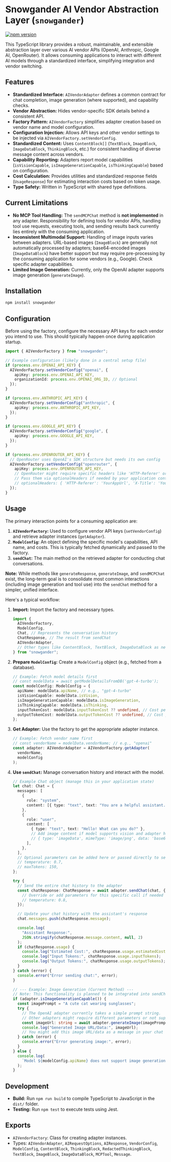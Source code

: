 # Snowgander AI Vendor Abstraction Layer (`snowgander`)

[![npm version](https://badge.fury.io/js/snowgander.svg)](https://badge.fury.io/js/snowgander)

This TypeScript library provides a robust, maintainable, and extensible abstraction layer over various AI vendor APIs (OpenAI, Anthropic, Google AI, OpenRouter). It allows consuming applications to interact with different AI models through a standardized interface, simplifying integration and vendor switching.

## Features

- **Standardized Interface:** `AIVendorAdapter` defines a common contract for chat completion, image generation (where supported), and capability checks.
- **Vendor Abstraction:** Hides vendor-specific SDK details behind a consistent API.
- **Factory Pattern:** `AIVendorFactory` simplifies adapter creation based on vendor name and model configuration.
- **Configuration Injection:** Allows API keys and other vendor settings to be injected via `AIVendorFactory.setVendorConfig`.
- **Standardized Content:** Uses `ContentBlock[]` (`TextBlock`, `ImageBlock`, `ImageDataBlock`, `ThinkingBlock`, etc.) for consistent handling of diverse message content across vendors.
- **Capability Reporting:** Adapters report model capabilities (`isVisionCapable`, `isImageGenerationCapable`, `isThinkingCapable`) based on configuration.
- **Cost Calculation:** Provides utilities and standardized response fields (`UsageResponse`) for estimating interaction costs based on token usage.
- **Type Safety:** Written in TypeScript with shared type definitions.

## Current Limitations

- **No MCP Tool Handling:** The `sendMCPChat` method is **not implemented** in any adapter. Responsibility for defining tools for vendor APIs, handling tool use requests, executing tools, and sending results back currently lies entirely with the consuming application.
- **Inconsistent Multimodal Support:** Handling of image inputs varies between adapters. URL-based images (`ImageBlock`) are generally not automatically processed by adapters; base64-encoded images (`ImageDataBlock`) have better support but may require pre-processing by the consuming application for some vendors (e.g., Google). Check specific adapter capabilities.
- **Limited Image Generation:** Currently, only the OpenAI adapter supports image generation (`generateImage`).

## Installation

```bash
npm install snowgander
```

## Configuration

Before using the factory, configure the necessary API keys for each vendor you intend to use. This should typically happen once during application startup.

```typescript
import { AIVendorFactory } from "snowgander";

// Example configuration (likely done in a central setup file)
if (process.env.OPENAI_API_KEY) {
  AIVendorFactory.setVendorConfig("openai", {
    apiKey: process.env.OPENAI_API_KEY,
    organizationId: process.env.OPENAI_ORG_ID, // Optional
  });
}

if (process.env.ANTHROPIC_API_KEY) {
  AIVendorFactory.setVendorConfig("anthropic", {
    apiKey: process.env.ANTHROPIC_API_KEY,
  });
}

if (process.env.GOOGLE_API_KEY) {
  AIVendorFactory.setVendorConfig("google", {
    apiKey: process.env.GOOGLE_API_KEY,
  });
}

if (process.env.OPENROUTER_API_KEY) {
  // OpenRouter uses OpenAI's SDK structure but needs its own config
  AIVendorFactory.setVendorConfig("openrouter", {
    apiKey: process.env.OPENROUTER_API_KEY,
    // OpenRouter might require specific headers like 'HTTP-Referer' or 'X-Title'
    // Pass them via optionalHeaders if needed by your application context
    // optionalHeaders: { 'HTTP-Referer': 'YourAppUrl', 'X-Title': 'YourAppTitle' }
  });
}
```

## Usage

The primary interaction points for a consuming application are:

1.  **`AIVendorFactory`:** Used to configure vendor API keys (`setVendorConfig`) and retrieve adapter instances (`getAdapter`).
2.  **`ModelConfig`:** An object defining the specific model's capabilities, API name, and costs. This is typically fetched dynamically and passed to the factory.
3.  **`sendChat`:** The main method on the retrieved adapter for conducting chat conversations.

**Note:** While methods like `generateResponse`, `generateImage`, and `sendMCPChat` exist, the long-term goal is to consolidate most common interactions (including image generation and tool use) into the `sendChat` method for a simpler, unified interface.

Here's a typical workflow:

1.  **Import:** Import the factory and necessary types.

    ```typescript
    import {
      AIVendorFactory,
      ModelConfig,
      Chat, // Represents the conversation history
      ChatResponse, // The result from sendChat
      AIVendorAdapter,
      // Other types like ContentBlock, TextBlock, ImageDataBlock as needed
    } from "snowgander";
    ```

2.  **Prepare `ModelConfig`:** Create a `ModelConfig` object (e.g., fetched from a database).

    ```typescript
    // Example: Fetch model details first
    // const modelData = await getModelDetailsFromDB('gpt-4-turbo');
    const modelConfig: ModelConfig = {
      apiName: modelData.apiName, // e.g., "gpt-4-turbo"
      isVisionCapable: modelData.isVision,
      isImageGenerationCapable: modelData.isImageGeneration,
      isThinkingCapable: modelData.isThinking,
      inputTokenCost: modelData.inputTokenCost ?? undefined, // Cost per 1m tokens
      outputTokenCost: modelData.outputTokenCost ?? undefined, // Cost per 1m tokens
    };
    ```

3.  **Get Adapter:** Use the factory to get the appropriate adapter instance.

    ```typescript
    // Example: Fetch vendor name first
    // const vendorName = modelData.vendorName; // e.g., "openai"
    const adapter: AIVendorAdapter = AIVendorFactory.getAdapter(
      vendorName,
      modelConfig
    );
    ```

4.  **Use `sendChat`:** Manage conversation history and interact with the model.

    ```typescript
    // Example Chat object (manage this in your application state)
    let chat: Chat = {
      messages: [
        {
          role: "system",
          content: [{ type: "text", text: "You are a helpful assistant." }],
        },
        {
          role: "user",
          content: [
            { type: "text", text: "Hello! What can you do?" },
            // Add image content if model supports vision and adapter handles it:
            // { type: 'imageData', mimeType: 'image/png', data: 'base64encoded...' }
          ],
        },
      ],
      // Optional parameters can be added here or passed directly to sendChat
      // temperature: 0.7,
      // maxTokens: 150,
    };

    try {
      // Send the entire chat history to the adapter
      const chatResponse: ChatResponse = await adapter.sendChat(chat, {
        // Override or add parameters for this specific call if needed
        // temperature: 0.8,
      });

      // Update your chat history with the assistant's response
      chat.messages.push(chatResponse.message);

      console.log(
        "Assistant Response:",
        JSON.stringify(chatResponse.message.content, null, 2)
      );
      if (chatResponse.usage) {
        console.log("Estimated Cost:", chatResponse.usage.estimatedCost);
        console.log("Input Tokens:", chatResponse.usage.inputTokens);
        console.log("Output Tokens:", chatResponse.usage.outputTokens);
      }
    } catch (error) {
      console.error("Error sending chat:", error);
    }

    // --- Example: Image Generation (Current Method) ---
    // Note: This functionality is planned to be integrated into sendChat in the future.
    if (adapter.isImageGenerationCapable()) {
      const imagePrompt = "A cute cat wearing sunglasses";
      try {
        // The OpenAI adapter currently takes a simple prompt string.
        // Other adapters might require different parameters or not support it.
        const imageUrl: string = await adapter.generateImage(imagePrompt); // Returns data URI or URL
        console.log("Generated Image URL/Data:", imageUrl);
        // You might add this image URL/data as a message in your chat history
      } catch (error) {
        console.error("Error generating image:", error);
      }
    } else {
      console.log(
        `Model ${modelConfig.apiName} does not support image generation.`
      );
    }
    ```

## Development

- **Build:** Run `npm run build` to compile TypeScript to JavaScript in the `dist/` folder.
- **Testing:** Run `npm test` to execute tests using Jest.

## Exports

- `AIVendorFactory`: Class for creating adapter instances.
- Types: `AIVendorAdapter`, `AIRequestOptions`, `AIResponse`, `VendorConfig`, `ModelConfig`, `ContentBlock`, `ThinkingBlock`, `RedactedThinkingBlock`, `TextBlock`, `ImageBlock`, `ImageDataBlock`, `MCPTool`, `Message`.
